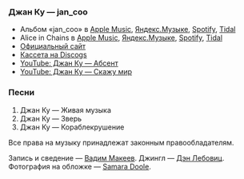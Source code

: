 ### Джан Ку — jan_coo

- Альбом «jan_coo» в
	[Apple Music](https://music.apple.com/album/1363147854),
	[Яндекс.Музыке](https://music.yandex.ru/album/759477),
	[Spotify](https://open.spotify.com/album/11BBtnCUSVBe0ikLA5p95v),
	[Tidal](https://tidal.com/browse/album/86375334)
- Alice in Chains в
	[Apple Music](https://music.apple.com/artist/462221),
	[Яндекс.Музыке](https://music.yandex.ru/artist/112486),
	[Spotify](https://open.spotify.com/artist/64tNsm6TnZe2zpcMVMOoHL),
	[Tidal](https://tidal.com/browse/artist/608)
- [Официальный сайт](http://jancoo.ru/)
- [Кассета на Discogs](https://www.discogs.com/release/3741630)
- [YouTube: Джан Ку — Абсент](https://youtu.be/h1_FKJmLZ9E)
- [YouTube: Джан Ку — Скажу мир](https://youtu.be/vrMSnk9i5qQ)

### Песни

1. Джан Ку — Живая музыка
2. Джан Ку — Зверь
3. Джан Ку — Кораблекрушение

Все права на музыку принадлежат законным правообладателям.

Запись и сведение — [Вадим Макеев](https://twitter.com/pepelsbey).
Джингл — [Дэн Лебовиц](https://www.youtube.com/channel/UC38A5qHrlc_Zgua7vL4b96w).
Фотография на обложке — [Samara Doole](https://unsplash.com/photos/T8-kfC8W4b8).
